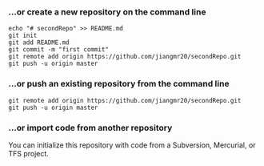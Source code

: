### …or create a new repository on the command line



```
echo "# secondRepo" >> README.md
git init
git add README.md
git commit -m "first commit"
git remote add origin https://github.com/jiangmr20/secondRepo.git
git push -u origin master
```

### …or push an existing repository from the command line



```
git remote add origin https://github.com/jiangmr20/secondRepo.git
git push -u origin master
```

### …or import code from another repository

You can initialize this repository with code from a Subversion, Mercurial, or TFS project.